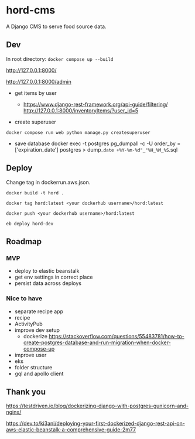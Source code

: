 # hord-cms

A Django CMS to serve food source data.

## Dev

In root directory:
`docker compose up --build`

http://127.0.0.1:8000/

http://127.0.0.1:8000/admin


- get items by user
    - https://www.django-rest-framework.org/api-guide/filtering/
    http://127.0.0.1:8000/inventoryItems/?user_id=5

- create superuser

`docker compose run web python manage.py createsuperuser`

- save database
docker exec -t postgres pg_dumpall -c -U     order_by = ['expiration_date']
postgres > dump_`date +%Y-%m-%d"_"%H_%M_%S`.sql

## Deploy

Change tag in dockerrun.aws.json.

`docker build -t hord .`

`docker tag hord:latest <your dockerhub username>/hord:latest`

`docker push <your dockerhub username>/hord:latest`

`eb deploy hord-dev`

## Roadmap

### MVP

- deploy to elastic beanstalk
- get env settings in correct place
- persist data across deploys

### Nice to have

- separate recipe app
- recipe
- ActivityPub
- improve dev setup
    - dockerize https://stackoverflow.com/questions/55483781/how-to-create-postgres-database-and-run-migration-when-docker-compose-up
- improve user
- eks
- folder structure
- gql and apollo client

## Thank you

https://testdriven.io/blog/dockerizing-django-with-postgres-gunicorn-and-nginx/

https://dev.to/ki3ani/deploying-your-first-dockerized-django-rest-api-on-aws-elastic-beanstalk-a-comprehensive-guide-2m77
